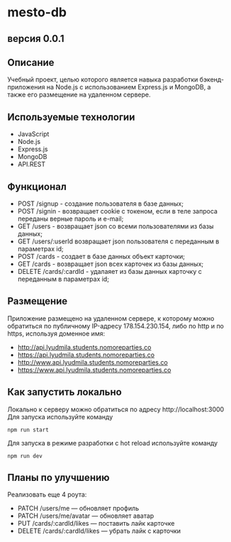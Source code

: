 # mesto-db
## версия 0.0.1

## Описание
Учебный проект, целью которого является навыка разработки бэкенд-приложения на Node.js с использованием Express.js и MongoDB, а также его размещение на удаленном сервере.

## Используемые технологии
- JavaScript
- Node.js
- Express.js
- MongoDB
- API.REST

## Функционал
- POST /signup - создание пользователя в базе данных;
- POST /signin - возвращает cookie с токеном, если в теле запроса переданы верные пароль и e-mail;
- GET /users - возвращает json со всеми пользователями из базы данных;
- GET /users/:userId возвращает json пользователя с переданным в параметрах id;
- POST /cards - создает в базе данных объект карточки;
- GET /cards - возвращает json всех карточек из базы данных;
- DELETE /cards/:cardId - удалаяет из базы данных карточку с переданным в параметрах id;

## Размещение
Приложение размещено на удаленном сервере, к которому можно обратиться по публичному IP-адресу 178.154.230.154, либо по http и по https, используя доменное имя:
- http://api.lyudmila.students.nomoreparties.co
- https://api.lyudmila.students.nomoreparties.co
- http://www.api.lyudmila.students.nomoreparties.co
- https://www.api.lyudmila.students.nomoreparties.co

## Как запустить локально
Локально к серверу можно обратиться по адресу http://localhost:3000
Для запуска используйте команду 
```
npm run start
```
Для запуска в режиме разработки с hot reload используйте команду 
```
npm run dev
```

## Планы по улучшению
Реализовать еще 4 роута:
- PATCH /users/me — обновляет профиль
- PATCH /users/me/avatar — обновляет аватар
- PUT /cards/:cardId/likes — поставить лайк карточке
- DELETE /cards/:cardId/likes — убрать лайк с карточки
